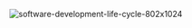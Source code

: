 

![software-development-life-cycle-802x1024](https://user-images.githubusercontent.com/125833255/226198954-bd8df596-ad71-472a-94ca-5592cce11e87.jpg)
